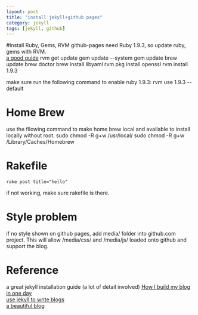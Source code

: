 ```yaml
---
layout: post
title: "install jekyll+github pages"
category: jekyll
tags: [jekyll, github]
---
```

#Install Ruby, Gems, RVM
github-pages need Ruby 1.9.3, so update ruby, gems with RVM.   
[a good guide](http://architects.dzone.com/articles/upgrading-ruby-20-mountain)
    rvm get update
    gem update --system
    gem update
    brew update
    brew doctor
    brew install libyaml
    rvm pkg install openssl
    rvm install 1.9.3

make sure run the following command to enable ruby 1.9.3:
    rvm use 1.9.3 --default

# Home Brew
use the fllowing command to make home brew local and available to install locally without root.
    sudo chmod -R g+w /usr/local/
    sudo chmod -R g+w /Library/Caches/Homebrew

# Rakefile
    rake post title="hello"
if not working, make sure rakefile is there.

# Style problem
if no style shown on github pages, add media/ folder into github.com project. This will allow /media/css/ and /media/js/ loaded onto github and support the blog.

# Reference
a great jekyll installation guide (a lot of detail involved) [How I build my blog in one day](http://erjjones.github.io/blog/How-I-built-my-blog-in-one-day/)   
[use jekyll to write blogs](http://webfrogs.me/2012/12/20/use-jekyll/)   
[a beautiful blog](www.mingxinglai.com)   
